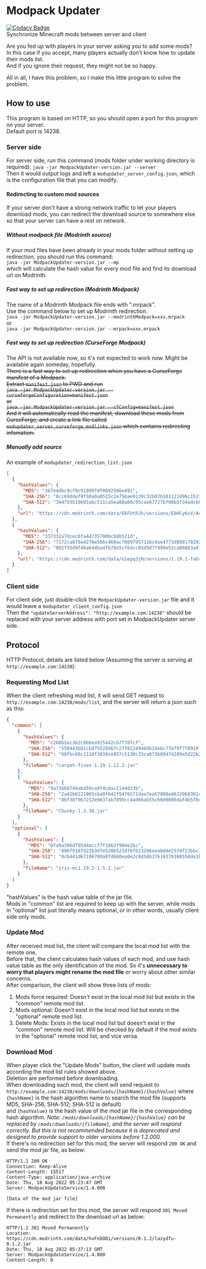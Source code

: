 # Modpack Updater
[![Codacy Badge](https://app.codacy.com/project/badge/Grade/3fea904a0c874f7bb9222fc2eafc04c4)](https://www.codacy.com/gh/Micrafast/ModpackUpdater/dashboard?utm_source=github.com&amp;utm_medium=referral&amp;utm_content=Micrafast/ModpackUpdater&amp;utm_campaign=Badge_Grade)    
Synchronize Minecraft mods between server and client

Are you fed up with players in your server asking you to add some mods?  
In this case if you accept, many players actually don't know how to update their mods list.  
And if you ignore their request, they might not be so happy.

All in all, I have this problem, so I make this little program to solve the problem.

## How to use

This program is based on HTTP, so you should open a port for this program on your server.  
Default port is 14238.  

### Server side
For server side, run this command (mods folder under working directory is required):
``java -jar ModpackUpdater-version.jar --server``  
Then it would output logs and left a 
``modupdater_server_config.json``, 
which is the configuration file that you can modify.  
#### Redirecting to custom mod sources
If your server don't have a strong network traffic to let your players download mods,
you can redirect the download source to somewhere else so that your server can have a rest on network.  
##### Without modpack file (Modrinth source)
If your mod files have been already in your mods folder without setting up redirection, you should run this command:  
``java -jar ModpackUpdater-version.jar --mp``  
which will calculate the hash value for every mod file and find its download url on Modrinth.
##### Fast way to set up redirection (Modrinth Modpack)
The name of a Modrinth Modpack file ends with ".mrpack".  
Use the command below to set up Modrinth redirection.  
``java -jar ModpackUpdater-version.jar --modrinthModpack=xxx.mrpack``  
or  
``java -jar ModpackUpdater-version.jar --mrpack=xxx.mrpack``
##### Fast way to set up redirection (CurseForge Modpack)
The API is not available now, so it's not expected to work now. Might be available again someday, hopefully.  
~~There is a fast way to set up redirection when you have a CurseForge manifest of a Modpack.  
Extract ``manifest.json`` to PWD and run  
``java -jar ModpackUpdater-version.jar --curseforgeConfiguration=manifest.json``  
or  
``java -jar ModpackUpdater-version.jar --cfConfig=manifest.json``  
And it will automatically read the manifest, download these mods from CurseForge,
and create a link file called ``modupdater_server_curseforge_modlinks.json`` which contains redirecting infomation.~~
##### Manually add source
An example of ``modupdater_redirection_list.json``  
````json
[
  {
    "hashValues": {
      "MD5": "367e4dbc9cf9c918997df0892566e491",
      "SHA-256": "0cc69ddef9f50a0a0515c2e756ae9139c32b07b101121d96c153775dcc0ad174",
      "SHA-512": "344793519691abc511ca5ea88a00c95cae67727bf00b5f34adcb07b97b24f19e034c9a12c6cfcaa2c7f43eab193e8abe28cd437aeb9148eeb1258f7c78473099"
    },
    "url": "https://cdn.modrinth.com/data/E6FUtRJh/versions/E0HCy6sV/Adorn-3.8.1%2B1.19.2-fabric.jar"
  },
  {
    "hashValues": {
      "MD5": "337332a7dcec6fa44735700bcb8b521d",
      "SHA-256": "7172ca079a4276e56bc460acf0097957116c4ae4773d890178202425ce24dfb8",
      "SHA-512": "092f55d9f46a64dbadfb78e5cf6dcc03d9d77999e52ca00d63adff8fe39166bcf24eb254a2bc6257e95a118bad6912ce56cfe8fb71793f3034226e7f0243f2ac"
    },
    "url": "https://cdn.modrinth.com/data/G1epq3jN/versions/1.19.1-fabric0.58.5-1.3.1/advancementinfo-1.19.1-fabric0.58.5-1.3.1.jar"
  }
]
````
### Client side
For client side, just double-click the 
``ModpackUpdater-version.jar`` 
file and it would leave a 
``modupdater_client_config.json``  
Then the 
``"updateServerAddress": "http://example.com:14238"``
should be replaced with your server address with port set in ModpackUpdater server side.

## Protocol
HTTP Protocol, details are listed below (Assuming the server is serving at `http://example.com:14238`):
### Requesting Mod List
When the client refreshing mod list, it will send GET request to `http://example.com:14238/mods/list`,
and the server will return a json such as this: 
````json
{
  "common": [
    {
      "hashValues": {
        "MD5": "c268b1ec362c8b6ea925442cb7f707cf",
        "SHA-256": "550443b81cbd75528d67c27f82249469b2debc77ef9f7f8919f88a0320ed6f69",
        "SHA-512": "68fbc68c1118f3030ce457c5130c33ca673b8947d289a5d22b216b0b78cc5295260fe8954c9efa36d2f1274c7081bf5cdf65d9499e05f5c6e63c0be9e3e249f5"
      },
      "fileName": "carpet-fixes-1.19-1.12.2.jar"
    },
    {
      "hashValues": {
        "MD5": "9a73bb8744abd59ca9f4cdac1144d23b",
        "SHA-256": "2a41b6121065cba9f642f9476571daa7ea57808e46320683014d44e352a51056",
        "SHA-512": "8bf38f9b7212e9637ab7899cc4ad66ab55c60d9006daf4b576d3ab3881e8be82e7cecb1df85bba061a03c7ecf7210fa463034d2a586272cb2a74674af3bfb1bb"
      },
      "fileName": "Chunky-1.3.38.jar"
    }
  ],
  "optional": [
    {
      "hashValues": {
        "MD5": "07a9a306d795d4accf7f1863f904e2bc",
        "SHA-256": "806f9187d22b3dfe520b521df6fb13206eea8d4e25f4f23bbc3e5156649f6419",
        "SHA-512": "0cb441d67196700a0fd660ea0e2c8d58b37616370368558de1bf26c8bcb1db95ccba652923ed2305c8439bd83e00983d4f359659b86d72c148160464f03fc99f"
      },
      "fileName": "iris-mc1.19.2-1.5.2.jar"
    }
  ]
}
````
"hashValues" is the hash value table of the jar file.  
Mods in "common" list are required to keep up with the server,
while mods in "optional" list just literally means optional, or in other words, usually client side only mods.
### Update Mod
After received mod list, the client will compare the local mod list with the remote one.   
Before that, the client calculates hash values of each mod, and use hash value table as the only identification of the mod.
So it's **unnecessary to worry that players might rename the mod file** or worry about other similar concerns.  
After comparison, the client will show three lists of mods: 
1. Mods force required: Doesn't exist in the local mod list but exists in the "common" remote mod list.
2. Mods optional: Doesn't exist in the local mod list but exists in the "optional" remote mod list.
3. Delete Mods: Exists in the local mod list but doesn't exist in the "common" remote mod list. Will be checked by default if the mod exists in the "optional" remote mod list, and vice versa.
### Download Mod
When player click the "Update Mods" button, the client will update mods according the mod list rules showed above.  
Deletion are performed before downloading.  
When downloading each mod, the client will send request to `http://example.com:14238/mods/downloads/{hashName}/{hashValue}` 
where `{hashName}` is the hash algorithm name to search the mod file (supports MD5, SHA-256, SHA-512; SHA-512 is default)  
and `{hashValue}` is the hash value of the mod jar file in the corresponding hash algorithm.
*Note: `/mods/downloads/{hashName}/{hashValue}` can be replaced by `/mods/downloads/{fileName}`, and the server will respond correctly.
But this is not recommended because it is deprecated and designed to provide support to older versions before 1.2.000.*  
If there's no redirection set for this mod, the server will respond `200 OK` and send the mod jar file, as below:
````
HTTP/1.1 200 OK
Connection: Keep-Alive
Content-Length: 15517
Content-Type: application/java-archive
Date: Thu, 18 Aug 2022 05:23:47 GMT
Server: ModpackUpdateService/1.4.000

[Data of the mod jar file]
````
If there is redirection set for this mod, the server will respond `301 Moved Permanently`
and redirect to the download url as below:
````
HTTP/1.1 301 Moved Permanently
Location: https://cdn.modrinth.com/data/hvFnDODi/versions/0.1.2/lazydfu-0.1.2.jar
Date: Thu, 18 Aug 2022 05:37:13 GMT
Server: ModpackUpdateService/1.4.000
Content-Length: 0


````